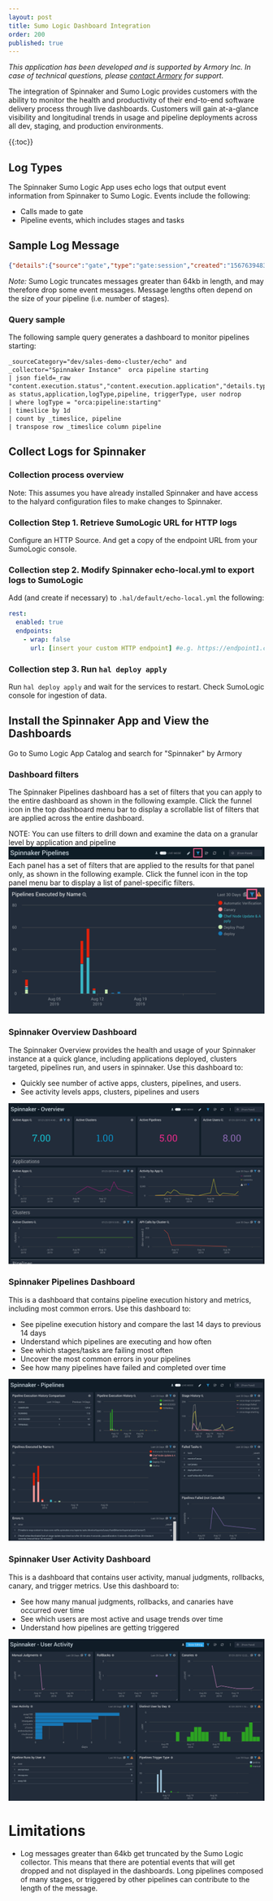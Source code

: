 ```yaml
---
layout: post
title: Sumo Logic Dashboard Integration
order: 200
published: true
---
```


*This application has been developed and is supported by Armory Inc. In case of technical questions, please [contact Armory](https://armory.io/contact) for support.*

The integration of Spinnaker and Sumo Logic provides customers with the ability to monitor the health and productivity of their end-to-end software delivery process through live dashboards. Customers will gain at-a-glance visibility and longitudinal trends in usage and pipeline deployments across all dev, staging, and production environments.

{{:toc}}

## Log Types
The Spinnaker Sumo Logic App uses echo logs that output event information from Spinnaker to Sumo Logic. Events include the following:
* Calls made to gate
* Pipeline events, which includes stages and tasks

## Sample Log Message
```json
{"details":{"source":"gate","type":"gate:session","created":"1567639483521","organization":null,"project":null,"application":null,"_content_id":null,"attributes":null,"requestHeaders":{}},"content":{"headers":{"x-request-id":"50cc1dcafa77a7fcf85612678cca01a6","sec-fetch-mode":"cors","referer":"https://spinnaker.se.armory.io/","sec-fetch-site":"same-site","x-forwarded-proto":"https","accept-language":"en-...
```
*Note:* Sumo Logic truncates messages greater than 64kb in length, and may therefore drop some event messages. Message lengths often depend on the size of your pipeline (i.e. number of stages).

### Query sample

The following sample query generates a dashboard to monitor pipelines starting:  
```
_sourceCategory="dev/sales-demo-cluster/echo" and _collector="Spinnaker Instance"  orca pipeline starting
| json field=_raw "content.execution.status","content.execution.application","details.type","content.execution.name","content.execution.trigger.type","content.execution.authentication.user" as status,application,logType,pipeline, triggerType, user nodrop
| where logType = "orca:pipeline:starting"
| timeslice by 1d
| count by _timeslice, pipeline
| transpose row _timeslice column pipeline
```

## Collect Logs for Spinnaker

### Collection process overview
Note: This assumes you have already installed Spinnaker and have access to the halyard configuration files  to make changes to Spinnaker.

### Collection Step 1. Retrieve SumoLogic URL for HTTP logs
Configure an HTTP Source. And get a copy of the endpoint URL from your SumoLogic console.

### Collection step 2. Modify Spinnaker echo-local.yml to export logs to SumoLogic

Add (and create if necessary) to `.hal/default/echo-local.yml` the following:
```yaml
rest:
  enabled: true
  endpoints:
    - wrap: false
      url: [insert your custom HTTP endpoint] #e.g. https://endpoint1.collection.us1.sumologic.com/...
```
### Collection step 3. Run `hal deploy apply`
Run `hal deploy apply` and wait for the services to restart.  Check SumoLogic console for ingestion of data.

## Install the Spinnaker App and View the Dashboards
Go to Sumo Logic App Catalog and search for "Spinnaker" by Armory

### Dashboard filters  
The Spinnaker Pipelines dashboard has a set of filters that you can apply to the entire dashboard as shown in the following example. Click the funnel icon in the top dashboard menu bar to display a scrollable list of filters that are applied across the entire dashboard.

NOTE: You can use filters to drill down and examine the data on a granular level by application and pipeline
![GlobalDashboardFilter](/assets/images/sumologic-dashboard-filter.png)
Each panel has a set of filters that are applied to the results for that panel only, as shown in the following example. Click the funnel icon in the top panel menu bar to display a list of panel-specific filters.
![DashboardFilter](/assets/images/sumologic-dashboard-filter2.png)

### Spinnaker Overview Dashboard
The Spinnaker Overview provides the health and usage of your Spinnaker instance at a quick glance, including applications deployed, clusters targeted, pipelines run, and users in spinnaker.
Use this dashboard to:
* Quickly see number of active apps, clusters, pipelines, and users.
* See activity levels apps, clusters, pipelines and users

![SpinnakerOverviewDashboard](/assets/images/sumologic-dashboard-overview.png)

### Spinnaker Pipelines Dashboard
This is a dashboard that contains pipeline execution history and metrics, including most common errors.
Use this dashboard to:
* See pipeline execution history and compare the last 14 days to  previous 14 days
* Understand which pipelines are executing and how often
* See which stages/tasks are failing most often
* Uncover the most common errors in your pipelines
* See how many pipelines have failed and completed over time

![SpinnakerPipelinesDashboard](/assets/images/sumologic-dashboard-pipelines.png)

### Spinnaker User Activity Dashboard
This is a dashboard that contains user activity, manual judgments, rollbacks, canary, and trigger metrics.
Use this dashboard to:
* See how many manual judgments, rollbacks, and canaries have occurred over time
* See which users are most active and usage trends over time
* Understand how pipelines are getting triggered

![SpinnakerPipelinesDashboard](/assets/images/sumologic-dashboard-useractivity.png)

# Limitations

* Log messages greater than 64kb get truncated by the Sumo Logic collector.  This means that there are potential events that will get dropped and not displayed in the dashboards.  Long pipelines composed of many stages, or triggered by other pipelines can contribute to the length of the message.

